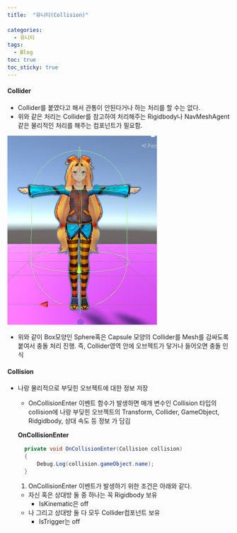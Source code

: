 ```yaml
---
title:  "유니티(Collision)"

categories:
  - 유니티
tags:
  - Blog
toc: true
toc_sticky: true
---
```



#### Collider
- Collider를 붙였다고 해서 관통이 안된다거나 하는 처리를 할 수는 없다. 
- 위와 같은 처리는 Collider를 참고하여 처리해주는 Rigidbody나 NavMeshAgent같은 물리적인 처리를 해주는 컴포넌트가 필요함.

![GitHub Logo](/image/Collider.png)

- 위와 같이 Box모양인 Sphere혹은 Capsule 모양의 Collider를 Mesh를 감싸도록 붙여서 충돌 처리 진행. 즉, Collider영역 안에 오브젝트가 닿거나 들어오면 충돌 인식

#### Collision

- 나랑 물리적으로 부딪힌 오브젝트에 대한 정보 저장
  * OnCollisionEnter 이벤트 함수가 발생하면 매개 변수인 Collision 타입의  collision에 나랑 부딪힌 오브젝트의 Transform, Collider, GameObject, Ridgidbody, 상대 속도 등 정보 가 담김

  **OnCollisionEnter**
  ```java
    private void OnCollisionEnter(Collision collision)
    {
        Debug.Log(collision.gameObject.name);
    }
  ```

  1. OnCollisionEnter 이벤트가 발생하기 위한 조건은 아래와 같다.
    - 자신 혹은 상대방 둘 중 하나는 꼭 Rigidbody 보유
      + IsKinematic은 off
    - 나 그리고 상대방 둘 다 모두 Collider컴포넌트 보유
      + IsTrigger는 off

  